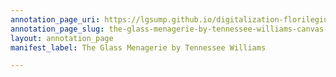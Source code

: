 ```yaml
---
annotation_page_uri: https://lgsump.github.io/digitalization-florilegium/annotations/the-glass-menagerie-by-tennessee-williams-canvas-1-1508-019031.json
annotation_page_slug: the-glass-menagerie-by-tennessee-williams-canvas-1-1508-019031
layout: annotation_page
manifest_label: The Glass Menagerie by Tennessee Williams

---
```


